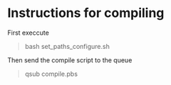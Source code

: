 # Instructions for compiling

First execcute 
> bash set_paths_configure.sh

Then send the compile script to the queue
> qsub  compile.pbs 
